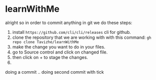# learnWithMe
alright so in order to commit anything in git we do these steps:
1. install `https://github.com/cli/cli/releases` cli for github.
2. clone the repository that we are working with with this command: `gh repo clone Tavizhe/learnWithMe`
3. make the change you want to do in your files.
4. go to Source control and click on changed file.
5. then click on + to stage the changes.
6. 
doing a commit ..
doing second commit with tick